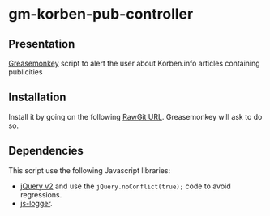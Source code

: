 # gm-korben-pub-controller

## Presentation

[Greasemonkey](http://www.greasespot.net/) script to alert the user about Korben.info articles containing publicities

## Installation

Install it by going on the following [RawGit URL](https://cdn.rawgit.com/vdubus/gm-korben-pub-controller/master/controller.user.js). Greasemonkey will ask to do so.

## Dependencies
This script use the following Javascript libraries:
* [jQuery v2](http://jquery.com/) and use the `jQuery.noConflict(true);` code to avoid regressions.
* [js-logger](https://github.com/jonnyreeves/js-logger).
